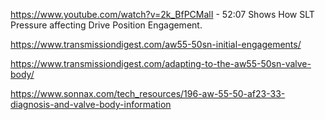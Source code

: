 https://www.youtube.com/watch?v=2k_BfPCMalI - 52:07 Shows How SLT Pressure affecting Drive Position Engagement.

https://www.transmissiondigest.com/aw55-50sn-initial-engagements/

https://www.transmissiondigest.com/adapting-to-the-aw55-50sn-valve-body/

https://www.sonnax.com/tech_resources/196-aw-55-50-af23-33-diagnosis-and-valve-body-information


